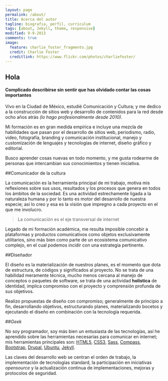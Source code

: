 ```yaml
---
layout: page
permalink: /about/
title: Acerca del autor
tagline: biografia, perfil, curriculum
tags: [about, Jekyll, theme, responsive]
modified: 9-9-2013
comments: true
image:
  feature: charlie_foster_fragmento.jpg
  credit: Charlie Foster
  creditlink: https://www.flickr.com/photos/charliefoster/
---
```


## Hola

#### Complicado describirse sin sentir que has olvidado contar las cosas importantes

Vivo en la Ciudad de México, estudié Comunicación y Cultura; y me dedico a la construcción de sitios web y desarrollo de contenidos para la red desde ocho años atrás *(lo hago profesionalmente desde 2010)*.

Mi formación es en gran medida empírica e incluye una mezcla de habilidades que pasan por el desarrollo de sitios web, periodismo, radio, video, fotografía, branding y comunicación institucional, manejo y customización de lenguajes y tecnologías de internet, diseño gráfico y editorial. 

Busco aprender cosas nuevas en todo momento, y me gusta rodearme de personas que intercambian sus conocimientos y tienen iniciativa.

##Comunicador de la cultura

La comunicación es la herramienta principal de mi trabajo, motiva mis reflexiones sobre sus usos, resultados y los procesos que genera en todos los ámbitos de la sociedad. Es una actividad estrechamente ligada a la naturaleza humana y por lo tanto es motor del desarrollo de nuestra especie; así lo creo y esa es la visión que impregno a cada proyecto en el que me involucro.

>La comunicación es el eje transversal de internet

Legado de mi formación académica, me resulta imposible concebir a plataformas y productos comunicativos como objetos exclusivamente utilitarios, sino más bien como parte de un ecosistema comunicativo complejo, en el cual podemos incidir con una estrategia pertinente.

##Diseñador

El diseño es la materialización de nuestros planes, es el momento que dota de estructura, de códigos y significados al proyecto. No se trata de una habilidad meramente técnica, mucho menos cercana al manejo de conceptos o paquetes de software, se trata de una actividad **holística** de identidad, implica compromiso con el proyecto y comprensión profunda de sus objetivos.

Realizo propuestas de diseño con compromiso; generalmente de principio a fin, desarrollando objetivos, estructurando planes, materializando bocetos y ejecutando el diseño en combinación con la tecnología requerida.

##*Geek*

No soy programador, soy más bien un entusiasta de las tecnologías, así he aprendido sobre las herramientas necesarias para comunicar en internet; mis herramientas principales son: [HTML5](http://www.w3.org/html/logo/), [CSS3](http://www.w3.org/Style/CSS/), [Sass](http://sass-lang.com/), [Compass](http://compass-style.org/), [Bootstrap](http://getbootstrap.com/), [Drupal](https://drupal.org/), [Ubuntu](http://www.ubuntu.com/), [Jekyll](http://jekyllrb.com/).

Las claves del desarrollo web se centran el orden de trabajo, la implementación de tecnologías standard, la participación en iniciativas *opensource* y la actualización continua de implementaciones, mejoras y protocolos de seguridad.